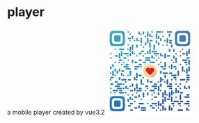 # player
a mobile player created by vue3.2
<img src="https://raw.githubusercontent.com/JasonBai007/player/main/qr.png" width="200px" />
